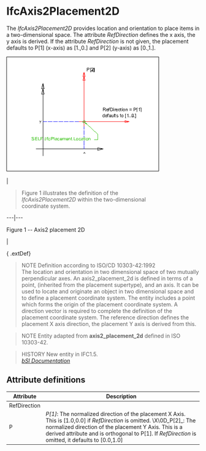 IfcAxis2Placement2D
===================
The _IfcAxis2Placement2D_ provides location and orientation to place items in
a two-dimensional space. The attribute _RefDirection_ defines the x axis, the
y axis is derived. If the attribute _RefDirection_ is not given, the placement
defaults to P[1] (x-axis) as [1.,0.] and P[2] (y-axis) as [0.,1.].  
  
  
  
  
![axis2 placement 2D](../figures/ifcaxis2placement2d-layout1.gif)  
  
|  

>  
>  Figure 1 illustrates the definition of the  
>  _IfcAxis2Placement2D_ within the two-dimensional  
>  coordinate system.  
>

  
  
  
---|---  
  
  
  

Figure 1 -- Axis2 placement 2D

  
  
|  
  
  
  
  
  
  
{ .extDef}  
> NOTE  Definition according to ISO/CD 10303-42:1992  
> The location and orientation in two dimensional space of two mutually
> perpendicular axes. An axis2_placement_2d is defined in terms of a point,
> (inherited from the placement supertype), and an axis. It can be used to
> locate and originate an object in two dimensional space and to define a
> placement coordinate system. The entity includes a point which forms the
> origin of the placement coordinate system. A direction vector is required to
> complete the definition of the placement coordinate system. The reference
> direction defines the placement X axis direction, the placement Y axis is
> derived from this.  
  
> NOTE  Entity adapted from **axis2_placement_2d** defined in ISO 10303-42.  
  
> HISTORY  New entity in IFC1.5.  
[ _bSI
Documentation_](https://standards.buildingsmart.org/IFC/DEV/IFC4_2/FINAL/HTML/schema/ifcgeometryresource/lexical/ifcaxis2placement2d.htm)


Attribute definitions
---------------------
| Attribute    | Description                                                                                                                                                                                                                                                                            |
|--------------|----------------------------------------------------------------------------------------------------------------------------------------------------------------------------------------------------------------------------------------------------------------------------------------|
| RefDirection |                                                                                                                                                                                                                                                                                        |
| P            | _P[1]_: The normalized direction of the placement X Axis. This is [1.0,0.0] if _RefDirection_ is omitted. \X\0D_P[2]_: The normalized direction of the placement Y Axis. This is a derived attribute and is orthogonal to P[1]. If _RefDirection_ is omitted, it defaults to [0.0,1.0] |

